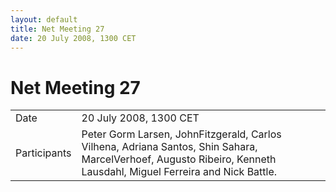 ```yaml
---
layout: default
title: Net Meeting 27
date: 20 July 2008, 1300 CET
---
```



# Net Meeting 27

|||
|---|---|
| Date | 20 July 2008, 1300 CET |
| Participants | Peter Gorm Larsen, JohnFitzgerald, Carlos Vilhena, Adriana Santos, Shin Sahara, MarcelVerhoef, Augusto Ribeiro, Kenneth Lausdahl, Miguel Ferreira and Nick Battle. |

